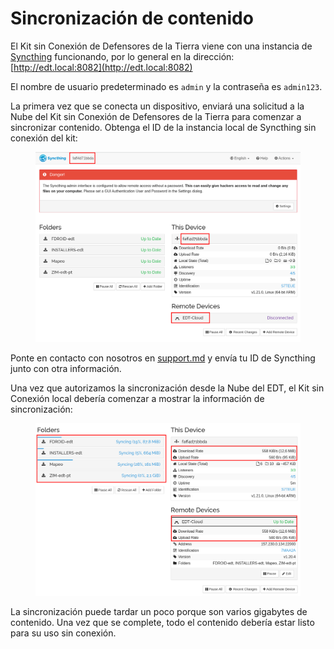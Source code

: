# Sincronización de contenido

El Kit sin Conexión de Defensores de la Tierra viene con una instancia de [Syncthing](https://syncthing.net/) funcionando, por lo general en la dirección: [http://edt.local:8082](http://edt.local:8082)

El nombre de usuario predeterminado es `admin` y la contraseña es `admin123`.

La primera vez que se conecta un dispositivo, enviará una solicitud a la Nube del Kit sin Conexión de Defensores de la Tierra para comenzar a sincronizar contenido. Obtenga el ID de la instancia local de Syncthing sin conexión del kit:

<figure><img src="../../.gitbook/assets/Untitled 5.png" alt=""><figcaption></figcaption></figure>

Ponte en contacto con nosotros en [support.md](../../support.md "mention") y envía tu ID de Syncthing junto con otra información.

Una vez que autorizamos la sincronización desde la Nube del EDT, el Kit sin Conexión local debería comenzar a mostrar la información de sincronización:

<figure><img src="../../.gitbook/assets/Untitled 10.png" alt=""><figcaption></figcaption></figure>

La sincronización puede tardar un poco porque son varios gigabytes de contenido. Una vez que se complete, todo el contenido debería estar listo para su uso sin conexión.